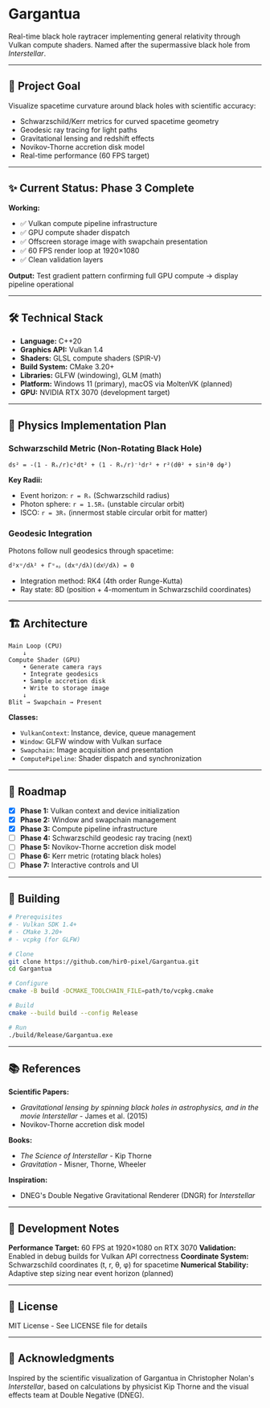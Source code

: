 # Gargantua

Real-time black hole raytracer implementing general relativity through Vulkan compute shaders. Named after the supermassive black hole from *Interstellar*.

---

## 🎯 Project Goal

Visualize spacetime curvature around black holes with scientific accuracy:
- Schwarzschild/Kerr metrics for curved spacetime geometry
- Geodesic ray tracing for light paths
- Gravitational lensing and redshift effects
- Novikov-Thorne accretion disk model
- Real-time performance (60 FPS target)

---

## ✨ Current Status: Phase 3 Complete

**Working:**
- ✅ Vulkan compute pipeline infrastructure
- ✅ GPU compute shader dispatch
- ✅ Offscreen storage image with swapchain presentation
- ✅ 60 FPS render loop at 1920×1080
- ✅ Clean validation layers

**Output:** Test gradient pattern confirming full GPU compute → display pipeline operational

---

## 🛠️ Technical Stack

- **Language:** C++20
- **Graphics API:** Vulkan 1.4
- **Shaders:** GLSL compute shaders (SPIR-V)
- **Build System:** CMake 3.20+
- **Libraries:** GLFW (windowing), GLM (math)
- **Platform:** Windows 11 (primary), macOS via MoltenVK (planned)
- **GPU:** NVIDIA RTX 3070 (development target)

---

## 📐 Physics Implementation Plan

### Schwarzschild Metric (Non-Rotating Black Hole)
```
ds² = -(1 - Rₛ/r)c²dt² + (1 - Rₛ/r)⁻¹dr² + r²(dθ² + sin²θ dφ²)
```

**Key Radii:**
- Event horizon: `r = Rₛ` (Schwarzschild radius)
- Photon sphere: `r = 1.5Rₛ` (unstable circular orbit)
- ISCO: `r = 3Rₛ` (innermost stable circular orbit for matter)

### Geodesic Integration
Photons follow null geodesics through spacetime:
```
d²xᵘ/dλ² + Γᵘₐᵦ (dxᵅ/dλ)(dxᵝ/dλ) = 0
```
- Integration method: RK4 (4th order Runge-Kutta)
- Ray state: 8D (position + 4-momentum in Schwarzschild coordinates)

---

## 🏗️ Architecture
```
Main Loop (CPU)
    ↓
Compute Shader (GPU)
    • Generate camera rays
    • Integrate geodesics
    • Sample accretion disk
    • Write to storage image
    ↓
Blit → Swapchain → Present
```

**Classes:**
- `VulkanContext`: Instance, device, queue management
- `Window`: GLFW window with Vulkan surface
- `Swapchain`: Image acquisition and presentation
- `ComputePipeline`: Shader dispatch and synchronization

---

## 🚀 Roadmap

- [x] **Phase 1:** Vulkan context and device initialization
- [x] **Phase 2:** Window and swapchain management
- [x] **Phase 3:** Compute pipeline infrastructure
- [ ] **Phase 4:** Schwarzschild geodesic ray tracing (next)
- [ ] **Phase 5:** Novikov-Thorne accretion disk model
- [ ] **Phase 6:** Kerr metric (rotating black holes)
- [ ] **Phase 7:** Interactive controls and UI

---

## 🔧 Building
```bash
# Prerequisites
# - Vulkan SDK 1.4+
# - CMake 3.20+
# - vcpkg (for GLFW)

# Clone
git clone https://github.com/hir0-pixel/Gargantua.git
cd Gargantua

# Configure
cmake -B build -DCMAKE_TOOLCHAIN_FILE=path/to/vcpkg.cmake

# Build
cmake --build build --config Release

# Run
./build/Release/Gargantua.exe
```

---

## 📚 References

**Scientific Papers:**
- *Gravitational lensing by spinning black holes in astrophysics, and in the movie Interstellar* - James et al. (2015)
- Novikov-Thorne accretion disk model

**Books:**
- *The Science of Interstellar* - Kip Thorne
- *Gravitation* - Misner, Thorne, Wheeler

**Inspiration:**
- DNEG's Double Negative Gravitational Renderer (DNGR) for *Interstellar*

---

## 📝 Development Notes

**Performance Target:** 60 FPS at 1920×1080 on RTX 3070
**Validation:** Enabled in debug builds for Vulkan API correctness
**Coordinate System:** Schwarzschild coordinates (t, r, θ, φ) for spacetime
**Numerical Stability:** Adaptive step sizing near event horizon (planned)

---

## 📄 License

MIT License - See LICENSE file for details

---

## 🌟 Acknowledgments

Inspired by the scientific visualization of Gargantua in Christopher Nolan's *Interstellar*, based on calculations by physicist Kip Thorne and the visual effects team at Double Negative (DNEG).